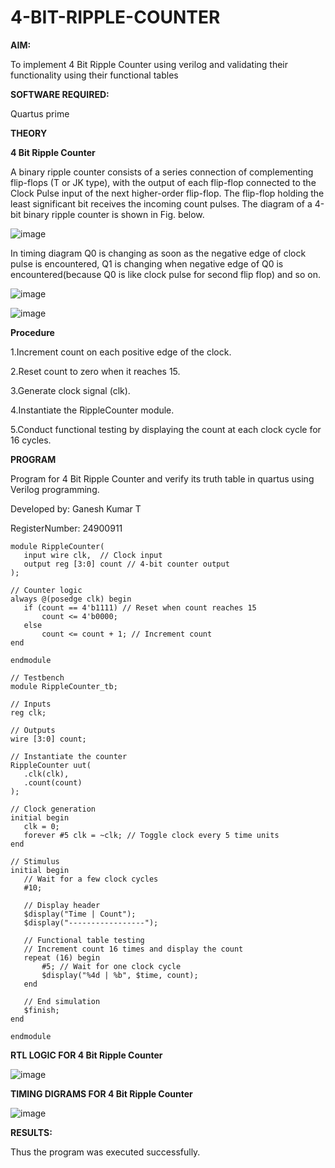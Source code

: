 # 4-BIT-RIPPLE-COUNTER

**AIM:**

To implement  4 Bit Ripple Counter using verilog and validating their functionality using their functional tables

**SOFTWARE REQUIRED:**

Quartus prime

**THEORY**

**4 Bit Ripple Counter**

A binary ripple counter consists of a series connection of complementing flip-flops (T or JK type), with the output of each flip-flop connected to the Clock Pulse input of the next higher-order flip-flop. The flip-flop holding the least significant bit receives the incoming count pulses. The diagram of a 4-bit binary ripple counter is shown in Fig. below.

![image](https://github.com/naavaneetha/4-BIT-RIPPLE-COUNTER/assets/154305477/cb4b74d4-31ab-4359-95d0-d22e67daba13)

In timing diagram Q0 is changing as soon as the negative edge of clock pulse is encountered, Q1 is changing when negative edge of Q0 is encountered(because Q0 is like clock pulse for second flip flop) and so on.

![image](https://github.com/naavaneetha/4-BIT-RIPPLE-COUNTER/assets/154305477/a573a7d6-014e-4e54-93e6-e2ac9530960b)

![image](https://github.com/naavaneetha/4-BIT-RIPPLE-COUNTER/assets/154305477/85e1958a-2fc1-49bb-9a9f-d58ccbf3663c)

**Procedure**

1.Increment count on each positive edge of the clock.

2.Reset count to zero when it reaches 15.

3.Generate clock signal (clk).

4.Instantiate the RippleCounter module.

5.Conduct functional testing by displaying the count at each clock cycle for 16 cycles.

**PROGRAM**

 Program for 4 Bit Ripple Counter and verify its truth table in quartus using Verilog programming.
    
 Developed by: Ganesh Kumar T
 
 RegisterNumber: 24900911
    
    
    module RippleCounter(
       input wire clk,  // Clock input
       output reg [3:0] count // 4-bit counter output
    );
    
    // Counter logic
    always @(posedge clk) begin
       if (count == 4'b1111) // Reset when count reaches 15
           count <= 4'b0000;
       else
           count <= count + 1; // Increment count
    end
    
    endmodule
    
    // Testbench
    module RippleCounter_tb;
    
    // Inputs
    reg clk;
    
    // Outputs
    wire [3:0] count;
    
    // Instantiate the counter
    RippleCounter uut(
       .clk(clk),
       .count(count)
    );
    
    // Clock generation
    initial begin
       clk = 0;
       forever #5 clk = ~clk; // Toggle clock every 5 time units
    end
    
    // Stimulus
    initial begin
       // Wait for a few clock cycles
       #10;
       
       // Display header
       $display("Time | Count");
       $display("-----------------");
       
       // Functional table testing
       // Increment count 16 times and display the count
       repeat (16) begin
           #5; // Wait for one clock cycle
           $display("%4d | %b", $time, count);
       end
       
       // End simulation
       $finish;
    end
    
    endmodule

**RTL LOGIC FOR 4 Bit Ripple Counter**

![image](https://github.com/user-attachments/assets/1e91dc23-b9d3-48ce-abeb-8855c1a1b05d)


**TIMING DIGRAMS FOR 4 Bit Ripple Counter**

![image](https://github.com/user-attachments/assets/d8a0631f-f5b7-4bcc-ba88-662a2f8ac611)


**RESULTS:**

Thus the program was executed successfully.
